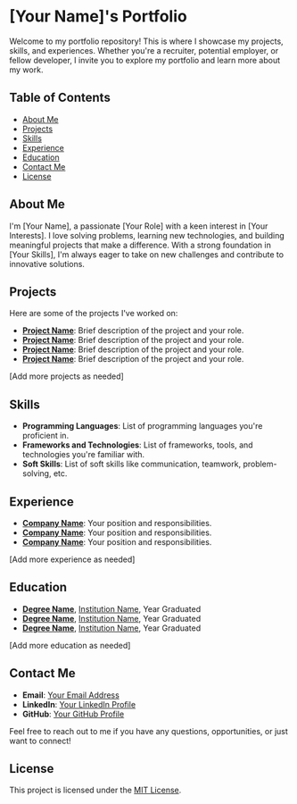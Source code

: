 # [Your Name]'s Portfolio

Welcome to my portfolio repository! This is where I showcase my projects, skills, and experiences. Whether you're a recruiter, potential employer, or fellow developer, I invite you to explore my portfolio and learn more about my work.

## Table of Contents

- [About Me](#about-me)
- [Projects](#projects)
- [Skills](#skills)
- [Experience](#experience)
- [Education](#education)
- [Contact Me](#contact-me)
- [License](#license)

## About Me

I'm [Your Name], a passionate [Your Role] with a keen interest in [Your Interests]. I love solving problems, learning new technologies, and building meaningful projects that make a difference. With a strong foundation in [Your Skills], I'm always eager to take on new challenges and contribute to innovative solutions.

## Projects

Here are some of the projects I've worked on:

- **[Project Name](Link)**: Brief description of the project and your role.
- **[Project Name](Link)**: Brief description of the project and your role.
- **[Project Name](Link)**: Brief description of the project and your role.
- **[Project Name](Link)**: Brief description of the project and your role.

[Add more projects as needed]

## Skills

- **Programming Languages**: List of programming languages you're proficient in.
- **Frameworks and Technologies**: List of frameworks, tools, and technologies you're familiar with.
- **Soft Skills**: List of soft skills like communication, teamwork, problem-solving, etc.

## Experience

- **[Company Name](Link)**: Your position and responsibilities.
- **[Company Name](Link)**: Your position and responsibilities.
- **[Company Name](Link)**: Your position and responsibilities.

[Add more experience as needed]

## Education

- **[Degree Name](Link)**, [Institution Name](Link), Year Graduated
- **[Degree Name](Link)**, [Institution Name](Link), Year Graduated
- **[Degree Name](Link)**, [Institution Name](Link), Year Graduated

[Add more education as needed]

## Contact Me

- **Email**: [Your Email Address](mailto:your.email@example.com)
- **LinkedIn**: [Your LinkedIn Profile](Link)
- **GitHub**: [Your GitHub Profile](Link)

Feel free to reach out to me if you have any questions, opportunities, or just want to connect!

## License

This project is licensed under the [MIT License](LICENSE).
